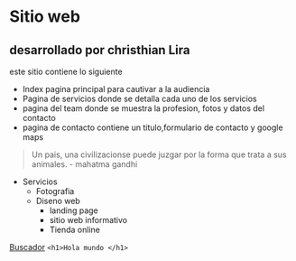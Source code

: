 # Sitio web
## desarrollado por christhian Lira
este sitio contiene lo siguiente
- Index pagina principal para cautivar a la audiencia
- Pagina de servicios donde se detalla cada uno de los servicios 
- pagina del team donde se muestra la profesion, fotos y datos del contacto
- pagina de contacto contiene un titulo,formulario de contacto y google maps



 > Un pais, una civilizacionse puede juzgar por la forma que trata a sus animales. - mahatma gandhi 

 * Servicios
    * Fotografia
    * Diseno web
        * landing page
        * sitio web informativo
        * Tienda online

[Buscador](https://www.google.com/?hl=es)
`<h1>Hola mundo </h1>`
